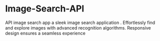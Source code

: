# Image-Search-API
API image search app a sleek image search application . Effortlessly find and explore images with advanced recognition algorithms. Responsive design ensures a seamless experience
